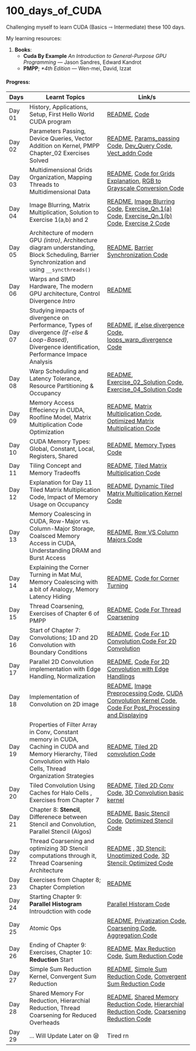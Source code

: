 # 100_days_of_CUDA
Challenging myself to learn CUDA (Basics ⇾ Intermediate) these 100 days. 

My learning resources: 
1. **Books**:
    - **Cuda By Example** _An Introduction to General-Purpose GPU Programming_ — Jason Sandres, Edward Kandrot
    - **PMPP**; _*4th Edition_ — Wen-mei, David, Izzat
#### Progress: 

<div align="center">

| Days  | Learnt Topics | Link/s |
|-------|---------------|------|
| Day 01 | History, Applications, Setup, First Hello World CUDA program | [README](./Day_01/README.md), [Code](./Day_01/hello.cu) |
| Day 02 | Parameters Passing, Device Queries, Vector Addition on Kernel, PMPP Chapter_02 Exercises Solved| [README](./Day_02/README.md), [Params_passing Code](./Day_02/params.cu), [Dev_Query Code](./Day_02/dev_queries.cu), [Vect_addn Code](./Day_02/vect_addn.cu)|
| Day 03 | Multidimensional Grids Organization, Mapping Threads to Multidimensional Data | [README](./Day_03/README.md), [Code for Grids Explanation](./Day_03/grids.cu), [RGB to Grayscale Conversion Code](./Day_03/image_color_conv.cu) |
| Day 04 | Image Blurring, Matrix Multiplication, Solution to Exercise 1(a,b) and 2 | [README](./Day_04/README.md), [Image Blurring Code](./Day_04/image_blur.cu), [Exercise_Qn.1(a) Code](./Day_04/Exercise_01_soln_a.cu), [Exercise_Qn.1(b) Code](./Day_04/Exercise_01_soln_b.cu), [Exercise 2 Code](./Day_04/Exercise_02_soln.cu)|
| Day 05 | Architecture of modern GPU _(intro)_, Architecture diagram understanding, Block Scheduling, Barrier Synchronization and using `__syncthreads()`| [README](./Day_05/README.md), [Barrier Synchronization Code](./Day_05/barrier_sync.cu) |
| Day 06 | Warps and SIMD Hardware, The modern GPU architecture, Control Divergence _Intro_ | [README](./Day_06/README.md) | 
| Day 07 | Studying impacts of divergence on Performance, Types of divergence _(If-else & Loop-Based)_, Divergence identification, Performance Impace Analysis | [README](./Day_07/README.md), [if_else divergence Code](./Day_07/if-else_diverge.cu), [loops_warp_divergence Code](./Day_07/loops_warp_divergence.cu) |
| Day 08 | Warp Scheduling and Latency Tolerance, Resource Partitioning & Occupancy | [README](./Day_08/README.md), [Exercise_02_Solution Code](./Day_08/Exercise_02.cu), [Exercise_04_Solution Code](./Day_08/Exercise_04.cu) |
| Day 09 | Memory Access Effeciency in CUDA, Roofline Model, Matrix Multiplication Code Optimization | [README](./Day_09/README.md), [Matrix Multiplication Code](./Day_09/matrix_multiplication.cu), [Optimized Matrix Multiplication Code](./Day_09/optimized_mat_mul.cu) |
| Day 10 | CUDA Memory Types: Global, Constant, Local, Registers, Shared | [README](./Day_10/README.md), [Memory Types Code](./Day_10/mem_types_in_action.cu) |
| Day 11 | Tiling Concept and Memory Tradeoffs | [README](./Day_11/README.md), [Tiled Matrix Multiplication Code](./Day_11/tiled_mat_mul.cu) |
| Day 12 | Explanation for Day 11 Tiled Matrix Multiplication Code, Impact of Memory Usage on Occupancy | [README](./Day_12/README.md), [Dynamic Tiled Matrix Multiplication Kernel Code](./Day_12/Day_12_updated_code.cu) |
| Day 13 | Memory Coalescing in CUDA, Row-Major vs. Column-Major Storage, Coalsced Memory Access in CUDA, Understanding DRAM and Burst Access | [README](./Day_13/README.md), [ Row VS Column Majors Code](./Day_13/row_vs_column_major.cu)|
| Day 14 | Explaining the Corner Turning in Mat Mul, Memory Coalescing with a bit of Analogy, Memory Latency Hiding | [ README](./Day_14/README.md), [Code for Corner Turning](./Day_14/corner_turning.cu)|
| Day 15 | Thread Coarsening, Exercises of Chapter 6 of PMPP| [README](./Day_15/README.md), [Code For Thread Coarsening](./Day_15/thread_coarsening.cu) |
| Day 16 | Start of Chapter 7: Convolutions; 1D and 2D Convolution with Boundary Conditions | [README](./Day_16/README.md), [ Code For 1D Convolution](./Day_16/1D_Conv.cu),[Code For 2D Convolution](./Day_16/2D_Conv.cu)|
| Day 17 | Parallel 2D Convolution implementation with Edge Handling, Normalization | [README](./Day_17/README.md), [Code For 2D Convolution with Edge Handlings](./Day_17/2D_convo.cu)|
| Day 18 | Implementation of Convolution on 2D image | [README](./Day_18/README.md), [Image Preprocessing Code](./Day_18/Convolution/prepare.py), [CUDA Convolution Kernel Code](./Day_18/Convolution/Convolution_img.cu), [Code For Post_Processing and Displaying](./Day_18/Convolution/post_processing.py)|
| Day 19 | Properties of Filter Array in Conv, Constant memory in CUDA, Caching in CUDA and Memory Hierarchy, Tiled Convolution with Halo Cells, Thread Organization Strategies | [README](./Day_19/README.md), [Tiled 2D convolution Code](./Day_19/tiled_2D_conv.cu) |
| Day 20 |  Tiled Convolution Using Caches for Halo Cells , Exercises from Chapter 7 | [README](./Day_20/README.md), [Tiled 2D Conv Code](./Day_20/tiled_2D_with_cache.cu), [3D Convolution basic kernel](./Day_20/3D.cu) |
| Day 21 | Chapter 8: **Stencil**, Differenece between Stencil and Convolution, Parallel Stencil (Algos) | [README](./Day_21/README.md), [Basic Stencil Code](./Day_21/basic_stencil.cu), [Optimized Stencil Code](./Day_21/optimized_stencil.cu) |
| Day 22 | Thread Coarsening and optimizing 3D Stencil computations through it, Thread Coarsening Architecture | [README](./Day_22/README.md) , [3D Stencil: Unoptimized Code](./Day_22/thread_coarsening1.cu), [3D Stencil: Optimized Code](./Day_22/thread_coarsening2.cu) |
| Day 23 | Exercises from Chapter 8; Chapter Completion | [README](./Day_23/README.md)|
| Day 24 | Starting Chapter 9: **Parallel Histogram** Introudction with code| [Parallel Historam Code](./Day_24/parallel_hist.cu) |
| Day 25 | Atomic Ops | [README](./Day_25/README.md), [Privatization Code](./Day_25/privatization.cu), [Coarsening Code](./Day_25/coarserning.cu), [Aggregation Code](./Day_25/aggregation.cu) |
| Day 26 | Ending of Chapter 9: Exercises, Chapter 10: **Reduction** Start | [README](./Day_26/README.md), [Max Reduction Code](./Day_26/max_reduction.cu), [Sum Reduction Code](./Day_26/sum_reduction.cu) |
| Day 27 | Simple Sum Reduction Kernel, Convergent Sum Reduction | [README](./Day_27/README.md), [Simple Sum Reduction Code](./day_27/SimpleSumReductionKernel.cu), [Convergent Sum Reduction Code](./day_27/optimizedKernel.cu) |
| Day 28 | Shared Memory For Reduction, Hierarchial Reduction, Thread Coarsening for Reduced Overheads | [README](./Day_28/README.md), [Shared Memory Reduction Code](./Day_28/shared_mem.cu), [Hierarchial Reduction Code](./Day_28/hierarchial.cu), [Coarsening Reduction Code](./Day_28/Coarsened.cu) | 
| Day 29 | ... Will Update Later on 😪 | Tired  rn | 
</div>
